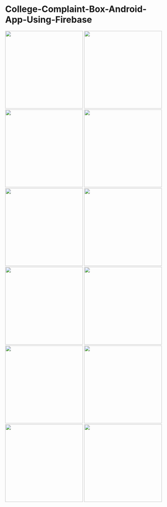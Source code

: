 # College-Complaint-Box-Android-App-Using-Firebase
<img src="https://user-images.githubusercontent.com/85060648/156110689-43ceede3-2ca8-4577-ba07-312c642c2eb4.jpg" width="250">
<img src="https://user-images.githubusercontent.com/85060648/156110700-c8fb2f9b-9dfe-42a4-9958-36055a60116d.jpg" width="250">
<img src="https://user-images.githubusercontent.com/85060648/156110705-041e2930-fe6a-49c1-9090-0488585b123a.jpg" width="250">
<img src ="https://user-images.githubusercontent.com/85060648/156110710-85456c41-9fbd-4ade-97b0-9bcbd6467119.jpg" width ="250">
<img src = "https://user-images.githubusercontent.com/85060648/156110719-ac2d3a11-7f0f-495d-93b8-e660b52dcd8a.jpg " width ="250">
<img src = "https://user-images.githubusercontent.com/85060648/156110732-9d0bf0a7-708b-4710-9ec6-95d1fb847448.jpg" width ="250">
<img src = "https://user-images.githubusercontent.com/85060648/156110750-de224d0c-380f-4e88-b1b0-f6c32fd8169b.jpg" width ="250">
<img src = "https://user-images.githubusercontent.com/85060648/156110763-25db68f8-e44f-4df6-8e7d-eca704b4fd4d.jpg" width ="250">
<img src = "https://user-images.githubusercontent.com/85060648/156110776-d2d25af6-ccf4-4d09-b3f5-0e7e910d3f92.jpg" width ="250">
<img src = "(https://user-images.githubusercontent.com/85060648/156110784-26657be8-9db1-4c0b-9bae-9245f3f2d1d4.jpg" width ="250">
<img src = "https://user-images.githubusercontent.com/85060648/156110795-08f7589a-597f-4cd9-b978-22acf3dee838.jpg" width ="250">
<img src = "https://user-images.githubusercontent.com/85060648/156110463-8ac9c6fe-49a9-4213-ad72-246306437636.jpg" width ="250">

